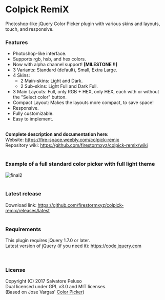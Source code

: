 # Colpick RemiX
Photoshop-like jQuery Color Picker plugin with various skins and layouts, touch, and responsive. <br>

### Features
* Photoshop-like interface.
* Supports rgb, hsb, and hex colors.
* Now with alpha channel support! <b>[MILESTONE !!]</b>
* 3 Variants: Standard (default), Small, Extra Large.
* 4 Skins:
  * 2 Main-skins: Light and Dark.
  * 2 Sub-skins: Light Full and Dark Full.
* 3 Main Layouts: Full, only RGB + HEX, only HEX, each with or without the "Select color" button.
* Compact Layout: Makes the layouts more compact, to save space!
* Responsive.
* Fully customizable.
* Easy to implement.

<br>
<b>Complete description and documentation here:</b> <br>
Website: <a href="https://fire-space.weebly.com/colpick-remix">https://fire-space.weebly.com/colpick-remix</a> <br>
Repository wiki: <a href="https://github.com/firestormxyz/colpick-remix/wiki">https://github.com/firestormxyz/colpick-remix/wiki</a> <br><br>

### Example of a full standard color picker with full light theme
![final2](https://user-images.githubusercontent.com/32025549/33502351-fba02936-d6df-11e7-86b9-701b4e281060.png) <br><br>

### Latest release
Download link: <a href="https://github.com/firestormxyz/colpick-remix/releases/latest">https://github.com/firestormxyz/colpick-remix/releases/latest</a> <br><br>

### Requirements
This plugin requires jQuery 1.7.0 or later. <br>
Latest version of jQuery (if you need it): <a href="https://code.jquery.com">https://code.jquery.com</a> <br><br><br>


### License
Copyright (C) 2017 Salvatore Peluso <br>
Dual licensed under GPL v3.0 and MIT licenses. <br>
(Based on Jose Vargas' <a href="https://github.com/josedvq/colpick-jQuery-Color-Picker">Color Picker</a>)
